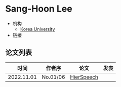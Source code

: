 # Sang-Hoon Lee

- 机构
  - [Korea University](../../Institutions/Korea_University.md)
- 链接

## 论文列表

| 时间 | 作者序 | 论文 | 发表 |
|:-:|:-:|---|---|
| 2022.11.01 | No.01/06 | [HierSpeech](../Models/_tmp/2022.11.01_HierSpeech.md) |